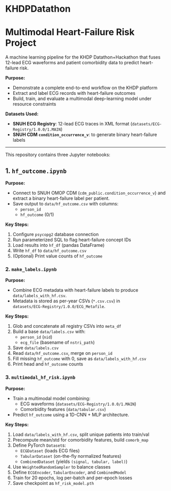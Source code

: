 # KHDPDatathon
# Multimodal Heart-Failure Risk Project

A machine learning pipeline for the KHDP Datathon+Hackathon that fuses 12-lead ECG waveforms and patient comorbidity data to predict heart-failure risk.

**Purpose:**
- Demonstrate a complete end-to-end workflow on the KHDP platform  
- Extract and label ECG records with heart-failure outcomes  
- Build, train, and evaluate a multimodal deep-learning model under resource constraints  

**Datasets Used:**
- **SNUH ECG Registry**: 12-lead ECG traces in XML format (`datasets/ECG-Registry/1.0.0/1.MAIN`)  
- **SNUH CDM `condition_occurrence_v`**: to generate binary heart-failure labels  
---

This repository contains three Jupyter notebooks:

## 1. `hf_outcome.ipynb`

**Purpose:**
- Connect to SNUH OMOP CDM (`cdm_public.condition_occurrence_v`) and extract a binary heart-failure label per patient.  
- Save output to `data/hf_outcome.csv` with columns:
  - `person_id`  
  - `hf_outcome` (0/1)  

**Key Steps:**
1. Configure `psycopg2` database connection  
2. Run parameterized SQL to flag heart-failure concept IDs  
3. Load results into `hf_df` (pandas DataFrame)  
4. Write `hf_df` to `data/hf_outcome.csv`  
5. (Optional) Print value counts of `hf_outcome`  

### 2. `make_labels.ipynb`

**Purpose:**
- Combine ECG metadata with heart-failure labels to produce `data/labels_with_hf.csv`.  
- Metadata is stored as per-year CSVs (`*.csv.csv`) in  
  `datasets/ECG-Registry/1.0.0/ECG_Metafile`.  

**Key Steps:**
1. Glob and concatenate all registry CSVs into `meta_df`  
2. Build a base `data/labels.csv` with:
   - `person_id` (`nid`)  
   - `ecg_file` (basename of `nstri_path`)  
3. Save `data/labels.csv`  
4. Read `data/hf_outcome.csv`, merge on `person_id`  
5. Fill missing `hf_outcome` with 0, save as `data/labels_with_hf.csv`  
6. Print head and `hf_outcome` counts  

### 3. `multimodal_hf_risk.ipynb`

**Purpose:**
- Train a multimodal model combining:
  - ECG waveforms (`datasets/ECG-Registry/1.0.0/1.MAIN`)  
  - Comorbidity features (`data/tabular.csv`)  
- Predict `hf_outcome` using a 1D-CNN + MLP architecture.  

**Key Steps:**
1. Load `data/labels_with_hf.csv`, split unique patients into train/val  
2. Precompute mean/std for comorbidity features, build `comorb_map`  
3. Define PyTorch `Dataset`s:
   - `ECGDataset` (loads ECG files)  
   - `TabularDataset` (on-the-fly normalized features)  
   - `CombinedDataset` (yields `(signal, tabular, label)`)  
4. Use `WeightedRandomSampler` to balance classes  
5. Define `ECGEncoder`, `TabularEncoder`, and `CombinedModel`  
6. Train for 20 epochs, log per-batch and per-epoch losses  
7. Save checkpoint as `hf_risk_model.pth`  
